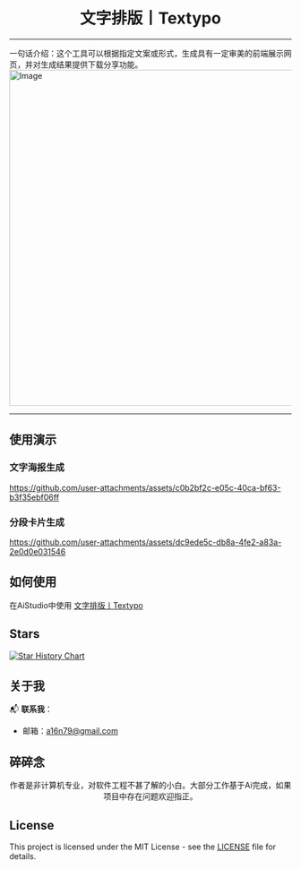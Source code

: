 <div align="center">

# 文字排版丨Textypo
---
</div>
一句话介绍：这个工具可以根据指定文案或形式，生成具有一定审美的前端展示网页，并对生成结果提供下载分享功能。

<br>
<img width="600px" alt="Image" src="https://github.com/user-attachments/assets/81af9abf-2f0d-4e62-8f50-bb30d73400a4"/>

---

## 使用演示

### 文字海报生成

https://github.com/user-attachments/assets/c0b2bf2c-e05c-40ca-bf63-b3f35ebf06ff

### 分段卡片生成

https://github.com/user-attachments/assets/dc9ede5c-db8a-4fe2-a83a-2e0d0e031546


## 如何使用

在AiStudio中使用  [文字排版丨Textypo](https://ai.studio/apps/drive/1CMIqImJHMEnDxTTYdrv_mxgDGH94t7Ty)

## Stars

[![Star History Chart](https://api.star-history.com/svg?repos=kant799/TextTypo&type=Date)](https://www.star-history.com/#kant799/TextTypo&Date)


## 关于我

📬 **联系我**：
- 邮箱：a16n79@gmail.com

## 碎碎念
<div align="center">
作者是非计算机专业，对软件工程不甚了解的小白。大部分工作基于Ai完成，如果项目中存在问题欢迎指正。
</div>

## License

This project is licensed under the MIT License - see the [LICENSE](LICENSE) file for details.